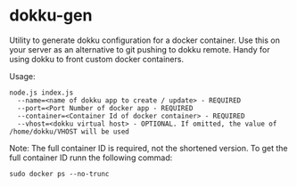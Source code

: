 dokku-gen
=========

Utility to generate dokku configuration for a docker container. Use this on your server as an alternative to git pushing to dokku remote. Handy for using dokku to front custom docker containers.

Usage: 

    node.js index.js 
      --name=<name of dokku app to create / update> - REQUIRED
      --port=<Port Number of docker app - REQUIRED
      --container=<Container Id of docker container> - REQUIRED
      --vhost=<dokku virtual host> - OPTIONAL. If omitted, the value of /home/dokku/VHOST will be used


Note: The full container ID is required, not the shortened version. To get the full container ID runn the following commad:

    sudo docker ps --no-trunc
